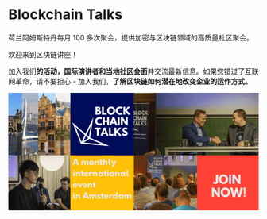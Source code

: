 # Blockchain Talks

荷兰阿姆斯特丹每月 100 多次聚会，提供加密与区块链领域的高质量社区聚会。

欢迎来到区块链讲座！

加入我们**的活动，国际演讲者和当地社区会面**并交流最新信息。如果您错过了互联网革命，请不要担心 - 加入我们，**了解区块链如何潜在地改变企业的运作方式。**

![44](44.png)
